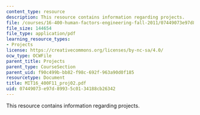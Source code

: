 ```yaml
---
content_type: resource
description: This resource contains information regarding projects.
file: /courses/16-400-human-factors-engineering-fall-2011/07449073e97d89935c0134188cb26342_MIT16_400F11_proj02.pdf
file_size: 144654
file_type: application/pdf
learning_resource_types:
- Projects
license: https://creativecommons.org/licenses/by-nc-sa/4.0/
ocw_type: OCWFile
parent_title: Projects
parent_type: CourseSection
parent_uid: f90c499b-bb82-f98c-692f-963a90d0f185
resourcetype: Document
title: MIT16_400F11_proj02.pdf
uid: 07449073-e97d-8993-5c01-34188cb26342
---
```

This resource contains information regarding projects.